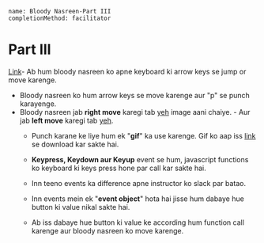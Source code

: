 ```ngMeta
name: Bloody Nasreen-Part III
completionMethod: facilitator
```

# Part III

 [Link](http://codepen.io/navgurukul/full/ygVWox/)- Ab hum bloody nasreen ko apne keyboard ki arrow keys se jump or move  karenge.
* Bloody  nasreen ko hum arrow keys se move karenge aur "p" se punch karayenge.
* Bloody nasreen jab **right move** karegi tab [yeh](http://navgurukul.org/bloodynasreen/left.png) image aani 			chaiye.	- Aur jab **left move** karegi tab [yeh](http://navgurukul.org/bloodynasreen/right.png).
	- Punch karane ke liye hum ek "**gif**" ka use karenge. Gif ko aap iss [link](http://navgurukul.org/bloodynasreen/punch.gif) se download kar sakte hai.

	- **Keypress, Keydown aur Keyup** event se hum, javascript functions ko keyboard ki 
	 keys press hone par call kar sakte hai. 

	- Inn teeno events ka difference apne instructor ko slack par batao.

	- Inn events mein ek "**event object**" hota hai jisse hum dabaye hue button ki value nikal sakte hai.

	- Ab iss dabaye hue button ki value ke according hum function call karenge aur bloody nasreen ko move karenge.

